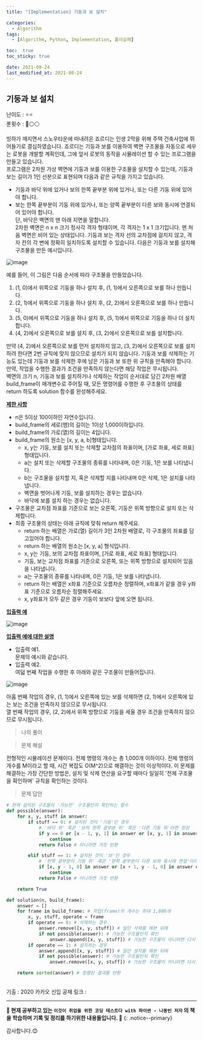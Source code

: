 ```yaml
---
title: "[Implementation] 기둥과 보 설치"

categories:
  - Algorithm
tags:
  - [Algorithm, Python, Implementation, 풀이실패]

toc:  true
toc_sticky: true

date: 2021-08-24
last_modified_at: 2021-08-24
---
```


## 기둥과 보 설치  

난이도 : ⭐⭐  
푼횟수 : 🔴⚪⚪  

빙하가 깨지면서 스노우타운에 떠내려온 죠르디는 인생 2막을 위해 주택 건축사업에 뛰어들기로 결심하였습니다. 죠르디는 기둥과 보를 이용하여 벽면 구조물을 자동으로 세우는 로봇을 개발할 계획인데, 그에 앞서 로봇의 동작을 시뮬레이션 할 수 있는 프로그램을 만들고 있습니다.  
프로그램은 2차원 가상 벽면에 기둥과 보를 이용한 구조물을 설치할 수 있는데, 기둥과 보는 길이가 1인 선분으로 표현되며 다음과 같은 규칙을 가지고 있습니다.  
- 기둥과 바닥 위에 있거나 보의 한쪽 끝부분 위에 있거나, 또는 다른 기둥 위에 있어야 합니다.  
- 보는 한쪽 끝부분이 기둥 위에 있거나, 또는 양쪽 끝부분이 다른 보와 동시에 연결되어 있어야 합니다.  
단, 바닥은 벽면의 맨 아래 지면을 말합니다.  
2차원 벽면은 n x n 크기 정사각 격자 형태이며, 각 격자는 1 x 1 크기입니다. 맨 처음 벽면은 비어 있는 상태입니다. 기둥과 보는 격자 선의 교차점에 걸치지 않고, 격자 칸의 각 변에 정확히 일치하도록 설치할 수 있습니다. 다음은 기둥과 보를 설치해 구조물을 만든 예시입니다.  

![image](https://user-images.githubusercontent.com/37467408/130565558-bead4605-56f7-4e1d-816f-7197391c5bbd.PNG)  

예를 들어, 이 그림은 다음 순서에 따라 구조물을 만들었습니다.  

1. (1, 0)에서 위쪽으로 기둥을 하나 설치 후, (1, 1)에서 오른쪽으로 보를 하나 만듭니다.  
2. (2, 1)에서 위쪽으로 기둥을 하나 설치 후, (2, 2)에서 오른쪽으로 보를 하나 만듭니다.  
3. (5, 0)에서 위쪽으로 기둥을 하나 설치 후, (5, 1)에서 위쪽으로 기둥을 하나 더 설치합니다.  
4. (4, 2)에서 오른쪽으로 보를 설치 후, (3, 2)에서 오른쪽으로 보를 설치합니다.  

만약 (4, 2)에서 오른쪽으로 보를 먼저 설치하지 않고, (3, 2)에서 오른쪽으로 보를 설치하려 한다면 2번 규칙에 맞지 않으므로 설치가 되지 않습니다. 기둥과 보를 삭제하는 기능도 있는데 기둥과 보를 삭제한 후에 남은 기둥과 보 또한 위 규칙을 만족해야 합니다. 만약, 작업을 수행한 결과가 조건을 만족하지 않는다면 해당 작업은 무시됩니다.  
벽면의 크기 n, 기둥과 보를 설치하거나 삭제하는 작업이 순서대로 담긴 2차원 배열 build_frame이 매개변수로 주어질 때, 모든 명령어를 수행한 후 구조물의 상태를 return 하도록 solution 함수를 완성해주세요.  

**<u>제한 사항</u>**  
- n은 5이상 100이하인 자연수입니다.  
- build_frame의 세로(행)의 길이는 1이상 1,000이하입니다.  
- build_frame의 가로(열)의 길이는 4입니다.  
- build_frame의 원소는 [x, y, a, b]형태입니다.  
  - x, y는 기둥, 보를 설치 또는 삭제할 교차점의 좌표이며, [가로 좌표, 세로 좌표] 형태입니다.  
  - a는 설치 또는 삭제할 구조물의 종류를 나타내며, 0은 기둥, 1은 보를 나타냅니다.  
  - b는 구조물을 설치할 지, 혹은 삭제할 지를 나타내며 0은 삭제, 1은 설치를 나타냅니다.  
  - 벽면을 벗어나게 기둥, 보를 설치하는 경우는 없습니다.  
  - 바닥에 보를 설치 하는 경우는 없습니다.  
- 구조물은 교차점 좌표를 기준으로 보는 오른쪽, 기둥은 위쪽 방향으로 설치 또는 삭제합니다.  
- 최종 구조물의 상태는 아래 규칙에 맞춰 return 해주세요.  
  - return 하는 배열은 가로(열) 길이가 3인 2차원 배열로, 각 구조물의 좌표를 담고있어야 합니다.  
  - return 하는 배열의 원소는 [x, y, a] 형식입니다.  
  - x, y는 기둥, 보의 교차점 좌표이며, [가로 좌표, 세로 좌표] 형태입니다.  
  - 기둥, 보는 교차점 좌표를 기준으로 오른쪽, 또는 위쪽 방향으로 설치되어 있음을 나타냅니다.  
  - a는 구조물의 종류를 나타내며, 0은 기둥, 1은 보를 나타냅니다.  
  - return 하는 배열은 x좌표 기준으로 오름차순 정렬하며, x좌표가 같을 경우 y좌표 기준으로 오름차순 정렬해주세요.  
  - x, y좌표가 모두 같은 경우 기둥이 보보다 앞에 오면 됩니다.  

**<u>입출력 예</u>**  

![image](https://user-images.githubusercontent.com/37467408/130566510-ac28491a-9a7b-4fb7-980d-1c9b809982b2.PNG)  

**<u>입출력 예에 대한 설명</u>**  
- 입출력 예1.  
문제의 예시와 같습니다.  
- 입출력 예2.  
여덟 번째 작업을 수행한 후 아래와 같은 구조물이 만들어집니다.  

![image](https://user-images.githubusercontent.com/37467408/130566738-138587d2-0820-44c6-9084-44d028ce4e73.PNG)  

아홉 번째 작업의 경우, (1, 1)에서 오른쪽에 있는 보를 삭제하면 (2, 1)에서 오른쪽에 있는 보는 조건을 만족하지 않으므로 무시됩니다.  
열 번째 작업의 경우, (2, 2)에서 위쪽 방향으로 기둥을 세울 경우 조건을 만족하지 않으므로 무시됩니다.  

> 나의 풀이  

> 문제 해설  

전형적인 시뮬레이션 문제이다. 전체 명령의 개수는 총 1,000개 이하이다. 전체 명령의 개수를 M이라고 할 때, 시간 복잡도 O(M^2)으로 해결하는 것이 이상적이다. 이 문제를 해결하는 가장 간단한 방법은, 설치 및 삭제 연산을 요구할 때마다 일일히 '전체 구조물을 확인하며' 규칙을 확인하는 것이다.  

> 문제 답안  

```python
# 현재 설치된 구조물이 '가능한' 구조물인지 확인하는 함수
def possible(answer):
    for x, y, stuff in answer:
        if stuff == 0: # 설치된 것이 '기둥'인 경우
            # '바닥 위' 혹은 '보의 한쪽 끝부분 위' 혹은 '다른 기둥 위'라면 정상
            if y == 0 or [x - 1, y, 1] in answer or [x, y, 1] in answer or [x, y - 1, 0] in answer:
                continue
            return False # 아니라면 거짓 반환

        elif stuff == 1: # 설치된 것이 '보'인 경우
            # '한쪽 끝부분이 기둥 위' 혹은 '양쪽 끝부분이 다른 보와 동시에 연결'이라면 정상
            if [x, y - 1, 0] in answer or [x + 1, y - 1, 0] in answer or ([x - 1, y, 1] in answer and [x + 1, y, 1] in answer):
                continue
            return False # 아니라면 거짓 반환

    return True

def solution(n, build_frame):
    answer = []
    for frame in build_frame: # 작업(frame)의 개수는 최대 1,000개
        x, y, stuff, operate = frame
        if operate == 0: # 삭제하는 경우
            answer.remove([x, y, stuff]) # 일단 삭제를 해본 뒤에
            if not possible(answer): # 가능한 구조물인지 확인
                answer.append([x, y, stuff]) # 가능한 구조물이 아니라면 다시 설치
        if operate == 1: # 설치하는 경우
            answer.append([x, y, stuff]) # 일단 설치를 해본 뒤에
            if not possible(answer): # 가능한 구조물인지 확인
                answer.remove([x, y, stuff]) # 가능한 구조물이 아니라면 다시 제거

    return sorted(answer) # 정렬된 결과를 반환
```

<br>
기출 : 2020 카카오 신입 공채   
링크 : <https://programmers.co.kr/learn/courses/30/lessons/60061>  

---
**🐢 현재 공부하고 있는 `이것이 취업을 위한 코딩 테스트다 with 파이썬 - 나동빈 저자` 의 책을 학습하며 기록 및 정리를 하기위한 내용들입니다. 🐢**
{: .notice--primary}

감사합니다.😊
